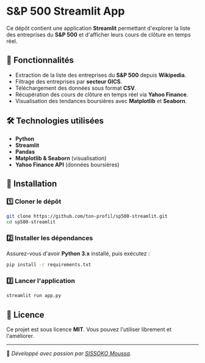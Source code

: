 # S&P 500 Streamlit App

Ce dépôt contient une application **Streamlit** permettant d'explorer la liste des entreprises du **S&P 500** et d'afficher leurs cours de clôture en temps réel.

## 📌 Fonctionnalités
- Extraction de la liste des entreprises du **S&P 500** depuis **Wikipedia**.
- Filtrage des entreprises par **secteur GICS**.
- Téléchargement des données sous format **CSV**.
- Récupération des cours de clôture en temps réel via **Yahoo Finance**.
- Visualisation des tendances boursières avec **Matplotlib** et **Seaborn**.

## 🛠 Technologies utilisées
- **Python**
- **Streamlit**
- **Pandas**
- **Matplotlib & Seaborn** (visualisation)
- **Yahoo Finance API** (données boursières)

## 🚀 Installation
### 1️⃣ Cloner le dépôt
```bash
git clone https://github.com/ton-profil/sp500-streamlit.git
cd sp500-streamlit
```

### 2️⃣ Installer les dépendances
Assurez-vous d'avoir **Python 3.x** installé, puis exécutez :
```bash
pip install -r requirements.txt
```

### 3️⃣ Lancer l'application
```bash
streamlit run app.py
```

## 📄 Licence
Ce projet est sous licence **MIT**. Vous pouvez l'utiliser librement et l'améliorer.

---
🚀 *Développé avec passion par [SISSOKO Moussa](https://github.com/SORADATA).*


